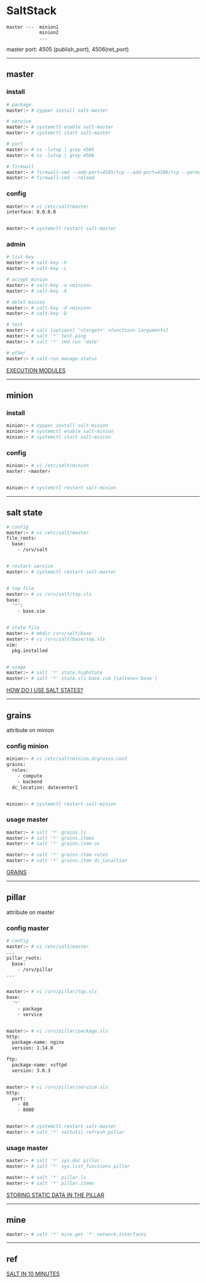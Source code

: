 # SaltStack

```
master ---  minion1
            minion2
            ...
```

master port: 4505 (publish_port), 4506(ret_port)

---

## master

### install

```bash
# package
master:~ # zypper install salt-master

# service
master:~ # systemctl enable salt-master
master:~ # systemctl start salt-master

# port
master:~ # ss -lutnp | grep 4505
master:~ # ss -lutnp | grep 4506

# firewall
master:~ # firewall-cmd --add-port=4505/tcp --add-port=4506/tcp --permanent
master:~ # firewall-cmd --reload
```

### config

```bash
master:~ # vi /etc/salt/master
interface: 0.0.0.0


master:~ # systemctl restart salt-master
```

### admin

```bash
# list key
master:~ # salt-key -h
master:~ # salt-key -L

# accept minion
master:~ # salt-key -a <minion>
master:~ # salt-key -A

# delet minion
master:~ # salt-key -d <minion>
master:~ # salt-key -D

# test
master:~ # salt [options] '<target>' <function> [arguments]
master:~ # salt '*' test.ping
master:~ # salt '*' cmd.run 'date'

# other
master:~ # salt-run manage.status
```

[EXECUTION MODULES](https://docs.saltstack.com/en/latest/ref/modules/all/index.html)

---

## minion

### install

```bash
minion:~ # zypper install salt-minion
minion:~ # systemctl enable salt-minion
minion:~ # systemctl start salt-minion
```

### config

```bash
minion:~ # vi /etc/salt/minion
master: <master>


minion:~ # systemctl restart salt-minion
```

---

## salt state

```bash
# config
master:~ # vi /etc/salt/master
file_roots:
  base:
    - /srv/salt


# restart service
master:~ # systemctl restart salt-master


# top file
master:~ # vi /srv/salt/top.sls
base:
  '*':
    - base.vim


# state file
master:~ # mkdir /srv/salt/base
master:~ # vi /srv/salt/base/top.sls
vim:
  pkg.installed


# usage
master:~ # salt '*' state.highstate
master:~ # salt '*' state.sls base.vim [saltenv='base']
```

[HOW DO I USE SALT STATES?](https://docs.saltstack.com/en/latest/topics/tutorials/starting_states.html)

---

## grains

attribute on minion

### config minion

```bash
minion:~ # vi /etc/salt/minion.d/grains.conf
grains:
  roles:
    - compute
    - backend
  dc_location: datecenter1


minion:~ # systemctl restart salt-minion
```

### usage master

```bash
master:~ # salt '*' grains.ls
master:~ # salt '*' grains.items
master:~ # salt '*' grains.item os

master:~ # salt '*' grains.item roles
master:~ # salt '*' grains.item dc_localtion
```

[GRAINS](https://docs.saltstack.com/en/latest/topics/grains/)

---

## pillar

attribute on master

### config master

```bash
# config
master:~ # vi /etc/salt/master
...
pillar_roots:
  base:
    - /srv/pillar
...


master:~ # vi /srv/pillar/top.sls
base:
  '*'
    - package
    - service


master:~ # vi /srv/pillar/package.sls
http:
  package-name: nginx
  version: 1.14.0

ftp:
  package-name: vsftpd
  version: 3.0.3


master:~ # vi /srv/pillar/service.sls
http:
  port:
    - 80
    - 8080


master:~ # systemctl restart salt-master
master:~ # salt '*' saltutil.refresh_pillar
```

### usage master

```bash
master:~ # salt '*' sys.doc pillar
master:~ # salt '*' sys.list_functions pillar

master:~ # salt '*' pillar.ls
master:~ # salt '*' pillar.items
```

[STORING STATIC DATA IN THE PILLAR](https://docs.saltstack.com/en/latest/topics/pillar/)

---

## mine

```bash
master:~ # salt '*' mine.get '*' network.interfaces
```

---

## ref

[SALT IN 10 MINUTES](https://docs.saltstack.com/en/latest/topics/tutorials/walkthrough.html)
